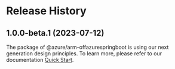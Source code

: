 # Release History
    
## 1.0.0-beta.1 (2023-07-12)

The package of @azure/arm-offazurespringboot is using our next generation design principles. To learn more, please refer to our documentation [Quick Start](https://aka.ms/js-track2-quickstart).

